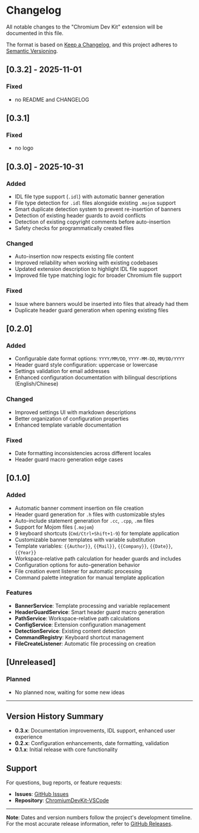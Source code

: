 # Changelog

All notable changes to the "Chromium Dev Kit" extension will be documented in this file.

The format is based on [Keep a Changelog](https://keepachangelog.com/en/1.0.0/),
and this project adheres to [Semantic Versioning](https://semver.org/spec/v2.0.0.html).

## [0.3.2] - 2025-11-01

### Fixed
- no README and CHANGELOG

## [0.3.1]

### Fixed
- no logo


## [0.3.0] - 2025-10-31

### Added
- IDL file type support (`.idl`) with automatic banner generation
- File type detection for `.idl` files alongside existing `.mojom` support
- Smart duplicate detection system to prevent re-insertion of banners
- Detection of existing header guards to avoid conflicts
- Detection of existing copyright comments before auto-insertion
- Safety checks for programmatically created files

### Changed
- Auto-insertion now respects existing file content
- Improved reliability when working with existing codebases
- Updated extension description to highlight IDL file support
- Improved file type matching logic for broader Chromium file support

### Fixed
- Issue where banners would be inserted into files that already had them
- Duplicate header guard generation when opening existing files

## [0.2.0]

### Added
- Configurable date format options: `YYYY/MM/DD`, `YYYY-MM-DD`, `MM/DD/YYYY`
- Header guard style configuration: uppercase or lowercase
- Settings validation for email addresses
- Enhanced configuration documentation with bilingual descriptions (English/Chinese)

### Changed
- Improved settings UI with markdown descriptions
- Better organization of configuration properties
- Enhanced template variable documentation

### Fixed
- Date formatting inconsistencies across different locales
- Header guard macro generation edge cases

## [0.1.0]

### Added
- Automatic banner comment insertion on file creation
- Header guard generation for `.h` files with customizable styles
- Auto-include statement generation for `.cc`, `.cpp`, `.mm` files
- Support for Mojom files (`.mojom`)
- 9 keyboard shortcuts (`Cmd/Ctrl+Shift+1-9`) for template application
- Customizable banner templates with variable substitution
- Template variables: `{{Author}}`, `{{Mail}}`, `{{Company}}`, `{{Date}}`, `{{Year}}`
- Workspace-relative path calculation for header guards and includes
- Configuration options for auto-generation behavior
- File creation event listener for automatic processing
- Command palette integration for manual template application

### Features
- **BannerService**: Template processing and variable replacement
- **HeaderGuardService**: Smart header guard macro generation
- **PathService**: Workspace-relative path calculations
- **ConfigService**: Extension configuration management
- **DetectionService**: Existing content detection
- **CommandRegistry**: Keyboard shortcut management
- **FileCreateListener**: Automatic file processing on creation

## [Unreleased]

### Planned
- No planned now, waiting for some new ideas

---

## Version History Summary

- **0.3.x**: Documentation improvements, IDL support, enhanced user experience
- **0.2.x**: Configuration enhancements, date formatting, validation
- **0.1.x**: Initial release with core functionality

## Support

For questions, bug reports, or feature requests:
- **Issues**: [GitHub Issues](https://github.com/scott-leung/ChromiumDevKit-VSCode/issues)
- **Repository**: [ChromiumDevKit-VSCode](https://github.com/scott-leung/ChromiumDevKit-VSCode)

---

**Note**: Dates and version numbers follow the project's development timeline. For the most accurate release information, refer to [GitHub Releases](https://github.com/scott-leung/ChromiumDevKit-VSCode/releases).
